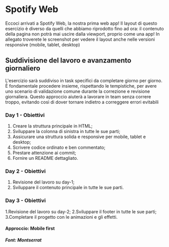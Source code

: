 # Spotify Web

Eccoci arrivati a Spotify Web, la nostra prima web app!
Il layout di questo esercizio è diverso da quelli che abbiamo riprodotto fino ad ora: il contenuto della pagina non potrà mai uscire dalla viewport, proprio come una app!
In allegato troverete le screenshot per vedere il layout anche nelle versioni responsive (mobile, tablet, desktop)

## Suddivisione del lavoro e avanzamento giornaliero

L'esercizio sarà suddiviso in task specifici da completare giorno per giorno. È fondamentale procedere insieme, rispettando le tempistiche, per avere uno scenario di validazione comune durante la correzione e revisione giornaliera. Questo approccio aiuterà a lavorare in team senza correre troppo, evitando così di dover tornare indietro a correggere errori evitabili

### Day 1 - Obiettivi

1. Creare la struttura principale in HTML;
2. Sviluppare la colonna di sinistra in tutte le sue parti;
3. Assicurare una struttura solida e responsive per mobile, tablet e desktop;
4. Scrivere codice ordinato e ben commentato;
5. Prestare attenzione ai commit;
6. Fornire un README dettagliato.

### Day 2 - Obiettivi

1. Revisione del lavoro su day-1;
2. Sviluppare il contenuto principale in tutte le sue parti.

### Day 3 - Obiettivi

1.Revisione del lavoro su day-2;
2.Sviluppare il footer in tutte le sue parti;
3.Completare il progetto con le animazioni e gli effetti.

#### Approccio: Mobile first

##### Font: Montserrat